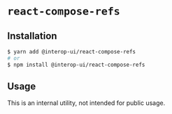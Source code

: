 # `react-compose-refs`

## Installation

```sh
$ yarn add @interop-ui/react-compose-refs
# or
$ npm install @interop-ui/react-compose-refs
```

## Usage

This is an internal utility, not intended for public usage.
